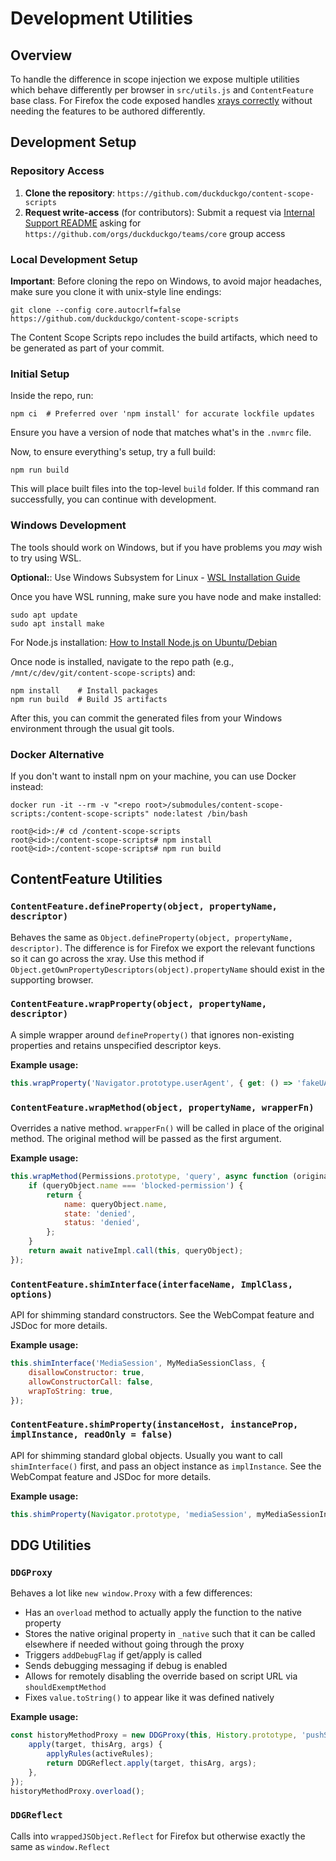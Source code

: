 # Development Utilities

## Overview

To handle the difference in scope injection we expose multiple utilities which behave differently per browser in `src/utils.js` and `ContentFeature` base class. For Firefox the code exposed handles [xrays correctly](https://developer.mozilla.org/en-US/docs/Mozilla/Add-ons/WebExtensions/Sharing_objects_with_page_scripts) without needing the features to be authored differently.

## Development Setup

### Repository Access

1. **Clone the repository**: `https://github.com/duckduckgo/content-scope-scripts`
2. **Request write-access** (for contributors): Submit a request via [Internal Support README](https://app.asana.com/1/137249556945/project/908478224964033/task/1209367367171662?focus=true) asking for `https://github.com/orgs/duckduckgo/teams/core` group access

### Local Development Setup

**Important**: Before cloning the repo on Windows, to avoid major headaches, make sure you clone it with unix-style line endings:

```shell
git clone --config core.autocrlf=false https://github.com/duckduckgo/content-scope-scripts
```

The Content Scope Scripts repo includes the build artifacts, which need to be generated as part of your commit.

### Initial Setup

Inside the repo, run:

```shell
npm ci  # Preferred over 'npm install' for accurate lockfile updates
```

Ensure you have a version of node that matches what's in the `.nvmrc` file.

Now, to ensure everything's setup, try a full build:

```shell
npm run build
```

This will place built files into the top-level `build` folder. If this command ran successfully, you can continue with development.

### Windows Development

The tools should work on Windows, but if you have problems you _may_ wish to try using WSL.

**Optional:**: Use Windows Subsystem for Linux - [WSL Installation Guide](https://learn.microsoft.com/en-us/windows/wsl/install)

Once you have WSL running, make sure you have node and make installed:

```shell
sudo apt update
sudo apt install make
```

For Node.js installation: [How to Install Node.js on Ubuntu/Debian](https://computingforgeeks.com/how-to-install-node-js-on-ubuntu-debian/)

Once node is installed, navigate to the repo path (e.g., `/mnt/c/dev/git/content-scope-scripts`) and:

```shell
npm install    # Install packages
npm run build  # Build JS artifacts
```

After this, you can commit the generated files from your Windows environment through the usual git tools.

### Docker Alternative

If you don't want to install npm on your machine, you can use Docker instead:

```shell
docker run -it --rm -v "<repo root>/submodules/content-scope-scripts:/content-scope-scripts" node:latest /bin/bash

root@<id>:/# cd /content-scope-scripts
root@<id>:/content-scope-scripts# npm install
root@<id>:/content-scope-scripts# npm run build
```

## ContentFeature Utilities

### `ContentFeature.defineProperty(object, propertyName, descriptor)`

Behaves the same as `Object.defineProperty(object, propertyName, descriptor)`. The difference is for Firefox we export the relevant functions so it can go across the xray. Use this method if `Object.getOwnPropertyDescriptors(object).propertyName` should exist in the supporting browser.

### `ContentFeature.wrapProperty(object, propertyName, descriptor)`

A simple wrapper around `defineProperty()` that ignores non-existing properties and retains unspecified descriptor keys.

**Example usage:**

```javascript
this.wrapProperty('Navigator.prototype.userAgent', { get: () => 'fakeUA' });
```

### `ContentFeature.wrapMethod(object, propertyName, wrapperFn)`

Overrides a native method. `wrapperFn()` will be called in place of the original method. The original method will be passed as the first argument.

**Example usage:**

```javascript
this.wrapMethod(Permissions.prototype, 'query', async function (originalFn, queryObject) {
    if (queryObject.name === 'blocked-permission') {
        return {
            name: queryObject.name,
            state: 'denied',
            status: 'denied',
        };
    }
    return await nativeImpl.call(this, queryObject);
});
```

### `ContentFeature.shimInterface(interfaceName, ImplClass, options)`

API for shimming standard constructors. See the WebCompat feature and JSDoc for more details.

**Example usage:**

```javascript
this.shimInterface('MediaSession', MyMediaSessionClass, {
    disallowConstructor: true,
    allowConstructorCall: false,
    wrapToString: true,
});
```

### `ContentFeature.shimProperty(instanceHost, instanceProp, implInstance, readOnly = false)`

API for shimming standard global objects. Usually you want to call `shimInterface()` first, and pass an object instance as `implInstance`. See the WebCompat feature and JSDoc for more details.

**Example usage:**

```javascript
this.shimProperty(Navigator.prototype, 'mediaSession', myMediaSessionInstance, true);
```

## DDG Utilities

### `DDGProxy`

Behaves a lot like `new window.Proxy` with a few differences:

- Has an `overload` method to actually apply the function to the native property
- Stores the native original property in `_native` such that it can be called elsewhere if needed without going through the proxy
- Triggers `addDebugFlag` if get/apply is called
- Sends debugging messaging if debug is enabled
- Allows for remotely disabling the override based on script URL via `shouldExemptMethod`
- Fixes `value.toString()` to appear like it was defined natively

**Example usage:**

```javascript
const historyMethodProxy = new DDGProxy(this, History.prototype, 'pushState', {
    apply(target, thisArg, args) {
        applyRules(activeRules);
        return DDGReflect.apply(target, thisArg, args);
    },
});
historyMethodProxy.overload();
```

### `DDGReflect`

Calls into `wrappedJSObject.Reflect` for Firefox but otherwise exactly the same as `window.Reflect`
